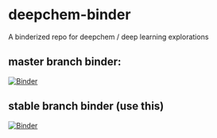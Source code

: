 # deepchem-binder

A binderized repo for deepchem / deep learning explorations

## master branch binder:

[![Binder](https://mybinder.org/badge_logo.svg)](https://mybinder.org/v2/gh/ctb/deepchem-binder/master)

## stable branch binder (use this)

[![Binder](https://mybinder.org/badge_logo.svg)](https://mybinder.org/v2/gh/ctb/deepchem-binder/stable_may2)
